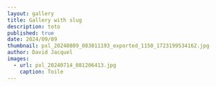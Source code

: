 ```yaml
---
layout: gallery
title: Gallery with slug
description: toto
published: true
date: 2024/09/09
thumbnail: pxl_20240809_083011193_exported_1150_1723199534162.jpg
author: David Jacquel
images:
  - url: pxl_20240714_081206413.jpg
    caption: Toile
---
```

